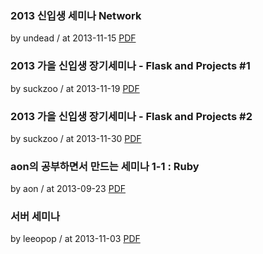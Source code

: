 ### 2013 신입생 세미나 Network

by undead / at 2013-11-15
[PDF](https://s3.ap-northeast-2.amazonaws.com/sparcs.home/seminars/undead-20131115-1.pptx)

### 2013 가을 신입생 장기세미나 - Flask and Projects #1

by suckzoo / at 2013-11-19
[PDF](https://s3.ap-northeast-2.amazonaws.com/sparcs.home/seminars/suckzoo-20131125-1.pptx)

### 2013 가을 신입생 장기세미나 - Flask and Projects #2

by suckzoo / at 2013-11-30
[PDF](https://s3.ap-northeast-2.amazonaws.com/sparcs.home/seminars/suckzoo-20131130-1.pptx)

### aon의 공부하면서 만드는 세미나 1-1 : Ruby

by aon / at 2013-09-23
[PDF](https://s3.ap-northeast-2.amazonaws.com/sparcs.home/seminars/aon-20130923-1.pptx)

### 서버 세미나

by leeopop / at 2013-11-03
[PDF](https://s3.ap-northeast-2.amazonaws.com/sparcs.home/seminars/leeopop-20131105-1.pdf)
